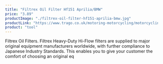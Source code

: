 ```yaml
---
title: "Filtrex Oil Filter Hf151 Aprilia/BMW"
price: "3.89"
productImage: "./filtrex-oil-filter-hf151-aprilia-bmw.jpg"
productLink: "https://www.trago.co.uk/motoring-motorcycling/motorcycling-accessories/motorcycling-tools/filtrex-oil-filter-hf151-aprilia-bmw.html"
product: "tool"
---
```

Filtrex Oil Filters. Filtrex Heavy-Duty Hi-Flow filters are supplied to major original equipment manufacturers worldwide, with further compliance to Japanese Industry Standards. This enables you to give your customer the comfort of choosing an original eq